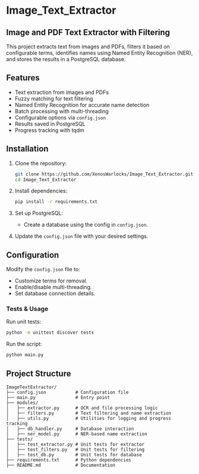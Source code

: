 # Image_Text_Extractor

## Image and PDF Text Extractor with Filtering

This project extracts text from images and PDFs, filters it based on configurable terms, identifies names using Named Entity Recognition (NER), and stores the results in a PostgreSQL database.

## Features
- Text extraction from images and PDFs
- Fuzzy matching for text filtering
- Named Entity Recognition for accurate name detection
- Batch processing with multi-threading
- Configurable options via `config.json`
- Results saved in PostgreSQL
- Progress tracking with tqdm

## Installation
1. Clone the repository:
   ```bash
   git clone https://github.com/XenosWarlocks/Image_Text_Extractor.git
   cd Image_Text_Extractor
   ```

2. Install dependencies:
    
    ```bash
    pip install -r requirements.txt
    ```
3. Set up PostgreSQL:

    - Create a database using the config in `config.json`.

4. Update the `config.json` file with your desired settings.

## Configuration

Modify the `config.json` file to:

- Customize terms for removal.
- Enable/disable multi-threading.
- Set database connection details.

### Tests & Usage

Run unit tests:

```bash
python -m unittest discover tests
```

Run the script:
```bash
python main.py
```


## Project Structure

```
ImageTextExtractor/
├── config.json           # Configuration file
├── main.py               # Entry point
├── modules/
│   ├── extractor.py      # OCR and file processing logic
│   ├── filters.py        # Text filtering and name extraction
│   ├── utils.py          # Utilities for logging and progress tracking
│   ├── db_handler.py     # Database interaction
│   ├── ner_model.py      # NER-based name extraction
├── tests/
│   ├── test_extractor.py # Unit tests for extractor
│   ├── test_filters.py   # Unit tests for filtering
│   ├── test_db.py        # Unit tests for database
├── requirements.txt      # Python dependencies
├── README.md             # Documentation

```
